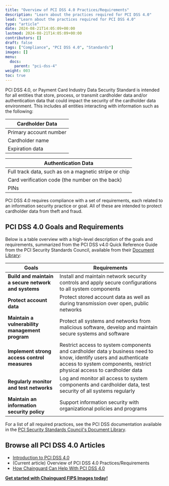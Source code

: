 ```yaml
---
title: "Overview of PCI DSS 4.0 Practices/Requirements"
description: "Learn about the practices required for PCI DSS 4.0"
lead: "Learn about the practices required for PCI DSS 4.0"
type: "article"
date: 2024-08-21T14:05:09+00:00
lastmod: 2024-08-21T14:05:09+00:00
contributors: []
draft: false
tags: ["Compliance", "PCI DSS 4.0", "Standards"]
images: []
menu:
  docs:
    parent: "pci-dss-4"
weight: 003
toc: true
---
```


PCI DSS 4.0, or Payment Card Industry Data Security Standard is intended for all entities that store, process, or transmit cardholder data and/or authentication data that could impact the security of the cardholder data environment. This includes all entities interacting with information such as the following:

| Cardholder Data |
|------------------------|
| Primary account number |
| Cardholder name |
| Expiration data |

| Authentication Data |
|-------------------------------------------------------|
| Full track data, such as on a magnetic stripe or chip |
| Card verification code (the number on the back) |
| PINs |

PCI DSS 4.0 requires compliance with a set of requirements, each related to an information security practice or goal. All of these are intended to protect cardholder data from theft and fraud.


## PCI DSS 4.0 Goals and Requirements

Below is a table overview with a high-level description of the goals and requirements, summarized from the PCI DSS v4.0 Quick Reference Guide from the PCI Security Standards Council, available from their [Document Library](https://east.pcisecuritystandards.org/document_library):

| Goals | Requirements |
|------------------------|-------------------------------------------------------|
| **Build and maintain a secure network and systems** | Install and maintain network security controls and apply secure configurations to all system components |
| **Protect account data** | Protect stored account data as well as during transmission over open, public networks |
| **Maintain a vulnerability management program** | Protect all systems and networks from malicious software, develop and maintain secure systems and software |
| **Implement strong access control measures** | Restrict access to system components and cardholder data y business need to know, identify users and authenticate access to system components, restrict physical access to cardholder data |
| **Regularly monitor and test networks** | Log and monitor all access to system components and cardholder data, test security of all systems regularly |
| **Maintain an information security policy** | Support information security with organizational policies and programs |

For a list of all required practices, see the PCI DSS documentation available in the [PCI Security Standards Council's Document Library](https://east.pcisecuritystandards.org/document_library).


## Browse all PCI DSS 4.0 Articles

- [Introduction to PCI DSS 4.0](/software-security/compliance/pci-dss-4/intro-pci-dss-4/)
- (Current article) Overview of PCI DSS 4.0 Practices/Requirements
- [How Chainguard Can Help With PCI DSS 4.0](/software-security/compliance/pci-dss-4/pci-dss-chainguard/)

**[Get started with Chainguard FIPS Images today!](https://images.chainguard.dev/?category=fips?utm_source=cg-academy&utm_medium=referral&utm_campaign=dev-enablement)**
